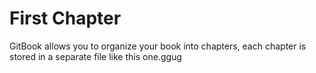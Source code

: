 # First Chapter

GitBook allows you to organize your book into chapters, each chapter is stored in a separate file like this one.ggug

